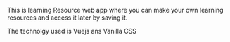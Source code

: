 This is learning Resource web app where you can make your own learning resources and access it later by saving it.

The technolgy used is Vuejs ans Vanilla CSS
